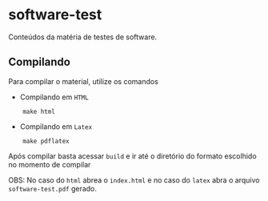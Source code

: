 # software-test

Conteúdos da matéria de testes de software.

## Compilando

Para compilar o material, utilize os comandos

* Compilando em <code>HTML</code>
```shell
    make html
```

* Compilando em <code>Latex</code>
```shell
    make pdflatex
```

Após compilar basta acessar <code>build</code> e ir até o diretório do formato escolhido no momento de compilar

OBS: No caso do <code>html</code> abrea o <code>index.html</code> e no caso do <code>latex</code> abra o arquivo <code>software-test.pdf</code> gerado.